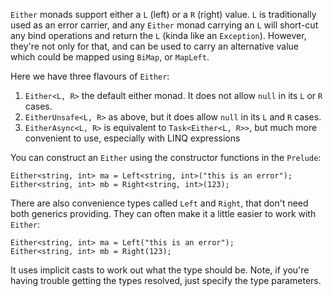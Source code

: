 `Either` monads support either a `L` (left) or a `R` (right) value.  `L` is traditionally used as an error carrier, and any `Either` monad
carrying an `L` will short-cut any bind operations and return the `L` (kinda like an `Exception`).  However, they're not only for that, 
and can be used to carry an alternative value which could be mapped using `BiMap`, or `MapLeft`.

Here we have three flavours of `Either`:

1. `Either<L, R>` the default either monad.  It does not allow `null` in its `L` or `R` cases.
2. `EitherUnsafe<L, R>` as above, but it does allow `null` in its `L` and `R` cases.
3. `EitherAsync<L, R>` is equivalent to `Task<Either<L, R>>`, but much more convenient to use, especially with LINQ expressions

You can construct an `Either` using the constructor functions in the `Prelude`:

    Either<string, int> ma = Left<string, int>("this is an error");
    Either<string, int> mb = Right<string, int>(123);

There are also convenience types called `Left` and `Right`, that don't need both generics providing.  They can often make it a little 
easier to work with `Either`:

    Either<string, int> ma = Left("this is an error");
    Either<string, int> mb = Right(123);

It uses implicit casts to work out what the type should be.  Note, if you're having trouble getting the types resolved, just specify the 
type parameters.
